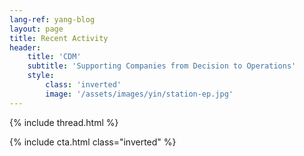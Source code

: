 ```yaml
---
lang-ref: yang-blog
layout: page
title: Recent Activity
header:
    title: 'CDM'
    subtitle: 'Supporting Companies from Decision to Operations'
    style:
        class: 'inverted'
        image: '/assets/images/yin/station-ep.jpg'
---
```


{% include thread.html %}

{% include cta.html class="inverted" %}
